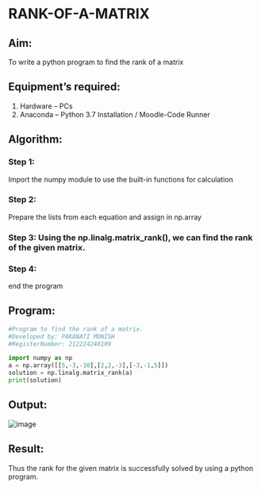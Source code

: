 # RANK-OF-A-MATRIX
## Aim:
To write a python program to find the rank of a matrix
## Equipment’s required:
1. 	Hardware – PCs
2. 	Anaconda – Python 3.7 Installation / Moodle-Code Runner
## Algorithm:
### Step 1:
Import the numpy module to use the built-in functions for calculation
### Step 2: 
Prepare the lists from each equation and assign in np.array
### Step 3: Using the np.linalg.matrix_rank(), we can find the rank of the given matrix.
### Step 4:
end the program
## Program:
```python
#Program to find the rank of a matrix.
#Developed by: PAKANATI MONISH
#RegisterNumber: 212224240109

import numpy as np
a = np.array([[5,-3,-10],[2,2,-3],[-3,-1,5]])
solution = np.linalg.matrix_rank(a)
print(solution)
```

## Output:

![image](https://github.com/user-attachments/assets/6777d7fe-b5bb-4989-868b-f4dbf630cbe6)


## Result:
Thus the rank for the given matrix is successfully solved by  using a python program.

